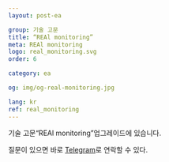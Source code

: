 ```yaml
---
layout: post-ea

group: 기술 고문 
title: “REAl monitoring”
meta: REAl monitoring
logo: real_monitoring.svg
order: 6

category: ea

og: img/og-real-monitoring.jpg

lang: kr
ref: real_monitoring
---
```


기술 고문“REAl monitoring”업그레이드에 있습니다.

질문이 있으면 바로 <a href="https://t.me/chutkoy" target="_blank">Telegram</a>로 연락할 수 있다.

